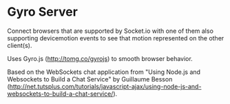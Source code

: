 # Gyro Server

Connect browsers that are supported by Socket.io with one of them also supporting devicemotion events to see that motion represented on the other client(s).

Uses Gyro.js (http://tomg.co/gyrojs) to smooth browser behavior.

Based on the WebSockets chat application from "Using Node.js and Websockets to Build a Chat Service" by Guillaume Besson (http://net.tutsplus.com/tutorials/javascript-ajax/using-node-js-and-websockets-to-build-a-chat-service/).